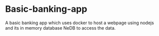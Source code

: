 # Basic-banking-app
A basic banking app which uses docker to host a webpage using nodejs and its in memory database NeDB to access the data.

